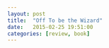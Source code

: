```yaml
---
layout: post
title:  "Off To be the Wizard"
date:   2015-02-25 19:51:00
categories: [review, book]
---
```

